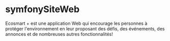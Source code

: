 # symfonySiteWeb
Ecosmart + est une application Web qui encourage les personnes à protéger l'environnement en leur proposant des défis, des événements, des annonces et de nombreuses autres fonctionnalités!
